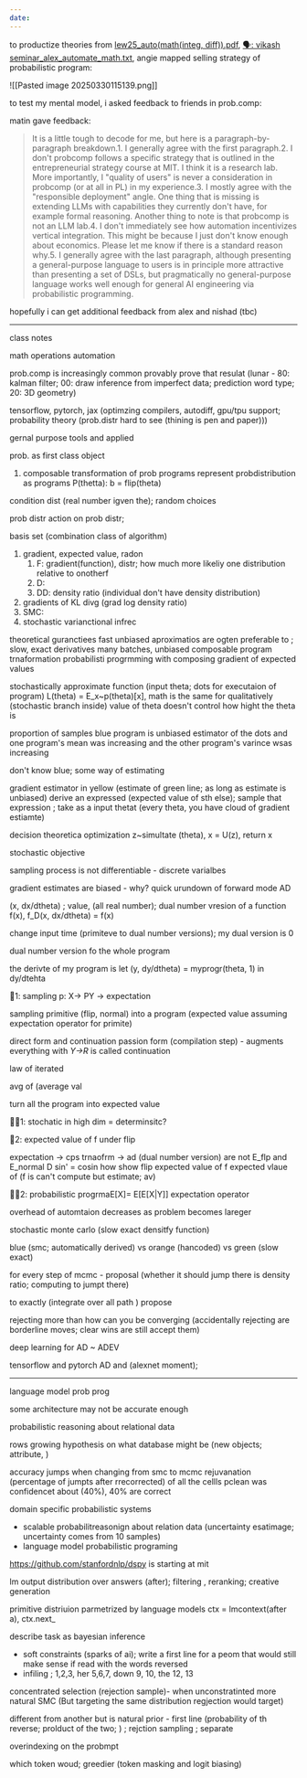 ```yaml
---
date:
---
```


to productize theories from [lew25_auto(math(integ, diff)).pdf](https://github.com/user-attachments/files/19142533/mit-vkm-class-lecture-3-4-25.pdf), [🗣️: vikash seminar_alex_automate_math.txt](https://github.com/user-attachments/files/19142536/vikash.seminar_alex_automate_math.txt), angie mapped selling strategy of probabilistic program:

![[Pasted image 20250330115139.png]]

to test my mental model, i asked feedback to friends in prob.comp:

matin gave feedback:
> It is a little tough to decode for me, but here is a paragraph-by-paragraph breakdown.1. I generally agree with the first paragraph.2. I don't probcomp follows a specific strategy that is outlined in the entrepreneurial strategy course at MIT. I think it is a research lab. More importantly, I "quality of users" is never a consideration in probcomp (or at all in PL) in my experience.3. I mostly agree with the "responsible deployment" angle. One thing that is missing is extending LLMs with capabilities they currently don't have, for example formal reasoning. Another thing to note is that probcomp is not an LLM lab.4. I don't immediately see how automation incentivizes vertical integration. This might be because I just don't know enough about economics. Please let me know if there is a standard reason why.5. I generally agree with the last paragraph, although presenting a general-purpose language to users is in principle more attractive than presenting a set of DSLs, but pragmatically no general-purpose language works well enough for general AI engineering via probabilistic programming.

hopefully i can get additional feedback from alex and nishad (tbc)

---
class notes


math operations automation

prob.comp is increasingly common
provably prove that resulat (lunar - 80: kalman filter; 00: draw inference from imperfect data; prediction word type; 20: 3D geometry)

tensorflow, pytorch, jax (optimzing compilers, autodiff, gpu/tpu support; probability theory (prob.distr hard to see (thining is pen and paper)))

gernal purpose tools and applied 

prob. as first class object

1. composable transformation of prob programs
represent probdistribution as programs
P(thetta):  b = flip(theta)

condition dist (real number igven the); random choices

prob distr action on prob distr; 

basis set (combination class of algorithm)

1. gradient, expected value, radon
	1. F: gradient(function), distr; how much more likeliy one distribution relative to onotherf 
	2. D: 
	3. DD: density ratio (individual don't have density distribution)
2. gradients of KL divg (grad log density ratio)
3. SMC: 
4. stochastic varianctional infrec 

theoretical guranctiees fast unbiased aproximatios are ogten preferable to ; slow, exact derivatives
many batches, unbiased
composable program trnaformation
probabilisti progrmming with composing gradient of expected values

stochastically approximate function (input theta; dots for executaion of program)
L(theta) = E_x~p(theta)[x], 
math is the same for qualitatively (stochastic branch inside)
value of theta doesn't control how hight the theta is

proportion of samples
blue program is unbiased estimator of the dots and one program's mean was increasing and the other program's varince wsas increasing

don't know blue; some way of estimating

gradient estimator in yellow (estimate of green line; as long as estimate is unbiased)
derive an expressed (expected value of sth else); sample that expression ; take as a input thetat (every theta, you have cloud of gradient estiamte)

decision theoretica optimization 
z~simultate (theta), x = U(z), return x

stochastic objective

sampling process is not differentiable - discrete varialbes

gradient estimates are biased - why?
quick urundown of forward mode AD 

(x, dx/dtheta) ; value,  (all real number); dual number vresion of a function f(x), f_D(x, dx/dtheta) = f(x)

change input time (primiteve to dual number versions); my dual version is 0

dual number version fo the whole program

the derivte of my program is let (y, dy/dtheta) = myprogr(theta, 1) in dy/dtehta

🔑1:
sampling 
p: X-> PY -> expectation 

sampling primitive (flip, normal) into a program (expected value assuming expectation operator for primite)

direct form and continuation passion form (compilation step) - augments everything with  *Y->R* is called continuation

law of iterated

avg of (average val 

turn all the program into expected value 

🙋‍♀️1: stochatic in high dim = determinsitc?

🔑2:
expected value of f under flip

expectation -> cps trnaofrm -> ad (dual number version) are not E_flp and E_normal D 
sin' = cosin
how show flip expected value of f
expected vlaue of (f is can't compute but estimate; av)

🙋‍♀️2: probabilistic progrmaE[X]= E[E[X|Y]] expectation operator

overhead of automtaion decreases as problem becomes lareger

stochastic monte carlo (slow exact densitfy function)

blue (smc; automatically derived) vs orange (hancoded) vs green (slow exact)

for every step of mcmc - proposal (whether it should jump there is density ratio; computing to jumpt there)

to exactly (integrate over all path ) propose

rejecting more than how can you be converging (accidentally rejecting are borderline moves; clear wins are still accept them)

deep learning for AD ~ ADEV

tensorflow and pytorch AD and  (alexnet moment); 

---

language model prob prog

some architecture may not be accurate enough

probabilistic reasoning about relational data

rows
growing hypothesis on what database might be (new objects; attribute, )

accuracy jumps when changing from smc to mcmc rejuvanation (percentage of jumpts after rrecorrected)
of all the cellls pclean was confidencet about (40%), 40% are correct

domain specific probabilistic systems
- scalable probabilitreasonign about relation data (uncertainty esatimage; uncertainty comes from 10 samples)
- language model probabilistic programing

https://github.com/stanfordnlp/dspy is starting at mit 

lm output distribution over answers (after); filtering , reranking; creative generation

primitive distriuion parmetrized by language models
ctx = lmcontext(after a), ctx.next_

describe task as bayesian inference
- soft constraints (sparks of ai); write a first line for a peom that would still make sense if read with the words reversed
- infiling ; 1,2,3, her 5,6,7, down 9, 10, the 12, 13

concentrated selection (rejection sample)- when unconstratinted more natural
SMC (But targeting the same distribution regjection would target)

different from another but is natural
prior - first line (probability of th reverse; prolduct of the two; ) ; rejction sampling ; separate

overindexing on the probmpt 

which token woud; greedier (token masking and logit biasing)


